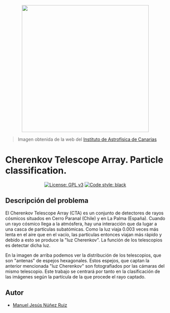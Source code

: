 <p align="center">
    <img width="400" height="400" src="https://www.iac.es/sites/default/files/styles/color/public/images/project/CTADiv.jpg?itok=QrLOeVSx">
</p>

> Imagen obtenida de la web del [Instituto de Astrofísica de Canarias](https://www.iac.es/es/proyectos/iactec-grandes-telescopios-cherenkov-telescope-array-cta)

# Cherenkov Telescope Array. Particle classification.
<p align="center">
    <a href="https://www.gnu.org/licenses/gpl-3.0"><img alt="License: GPL v3" src="https://img.shields.io/badge/License-GPLv3-blue.svg"></a>
    <a href="https://github.com/psf/black"><img alt = "Code style: black" src="https://img.shields.io/badge/code%20style-black-000000.svg"></a>
</p>

## Descripción del problema

El Cherenkov Telescope Array (CTA) es un conjunto de detectores de rayos cósmicos situados en Cerro Paranal (Chile) y en La Palma (España). Cuando un rayo cósmico llega a la atmósfera, hay una interacción que da lugar a una casca de partículas subatómicas. Como la luz viaja 0.003 veces más lenta en el aire que en el vacío, las partículas entonces viajan más rápido y debido a esto se produce la "luz Cherenkov". La función de los telescopios es detectar dicha luz.

En la imagen de arriba podemos ver la distribución de los telescopios, que son "antenas" de espejos hexagonales. Estos espejos, que captan la anterior mencionada "luz Cherenkov" son fotografiados por las cámaras del mismo telescopio. Este trabajo se centrará por tanto en la clasificación de las imágenes según la partícula de la que procede el rayo captado.

## Autor
- [Manuel Jesús Núñez Ruiz](https://github.com/ManuelJNunez)